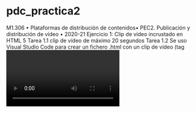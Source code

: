 # pdc_practica2
M1.306 • Plataformas de distribución de contenidos• PEC2. Publicación y distribución de vídeo • 2020-21
Ejercicio 1: Clip de vídeo incrustado en HTML 5
Tarea 1.1 clip de vídeo de máximo 20 segundos
Tarea 1.2 Se uso Visual Studio Code para crear un fichero .html con un clip de vídeo (tag <video> de HTML5) PREPARAR la visualizacion desde la mayoría de los navegadores
Tarea 1.3 Se uso Visual Studio Code para crear un fichero .html con un clip de vídeo (tag <video> de HTML5) PUBLICAR la visualizacion desde la mayoría de los navegadores
Tarea 1.4 Experimertar añadiendo funcionalidades al vídeo mediante los diferentes atributos del tag <video>
